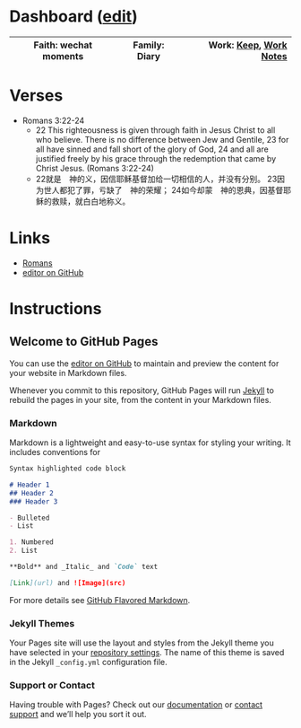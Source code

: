 # Dashboard ([edit](https://github.com/romans1212notes/romans1212notes.github.io/edit/master/README.md))
| Faith: wechat moments | Family: Diary | Work: [Keep](https://keep.google.com), [Work Notes](https://docs.google.com/)  |
| -------------         |:-------------:| -----:|

# Verses
* Romans 3:22-24
  * 22 This righteousness is given through faith in Jesus Christ to all who believe. There is no difference between Jew and Gentile, 23 for all have sinned and fall short of the glory of God, 24 and all are justified freely by his grace through the redemption that came by Christ Jesus. (Romans 3:22-24) 
  *  22就是　神的义，因信耶稣基督加给一切相信的人，并没有分别。 23因为世人都犯了罪，亏缺了　神的荣耀； 24如今却蒙　神的恩典，因基督耶稣的救赎，就白白地称义。

# Links
* [Romans](https://www.bible.com/bible/111/ROM.3.cunpss?parallel=48)
* [editor on GitHub](https://github.com/romans1212notes/romans1212notes.github.io/edit/master/README.md)

# Instructions 

## Welcome to GitHub Pages

You can use the [editor on GitHub](https://github.com/romans1212notes/romans1212notes.github.io/edit/master/README.md) to maintain and preview the content for your website in Markdown files.

Whenever you commit to this repository, GitHub Pages will run [Jekyll](https://jekyllrb.com/) to rebuild the pages in your site, from the content in your Markdown files.

### Markdown

Markdown is a lightweight and easy-to-use syntax for styling your writing. It includes conventions for

```markdown
Syntax highlighted code block

# Header 1
## Header 2
### Header 3

- Bulleted
- List

1. Numbered
2. List

**Bold** and _Italic_ and `Code` text

[Link](url) and ![Image](src)
```

For more details see [GitHub Flavored Markdown](https://guides.github.com/features/mastering-markdown/).

### Jekyll Themes

Your Pages site will use the layout and styles from the Jekyll theme you have selected in your [repository settings](https://github.com/romans1212notes/romans1212notes.github.io/settings). The name of this theme is saved in the Jekyll `_config.yml` configuration file.

### Support or Contact

Having trouble with Pages? Check out our [documentation](https://help.github.com/categories/github-pages-basics/) or [contact support](https://github.com/contact) and we’ll help you sort it out.
